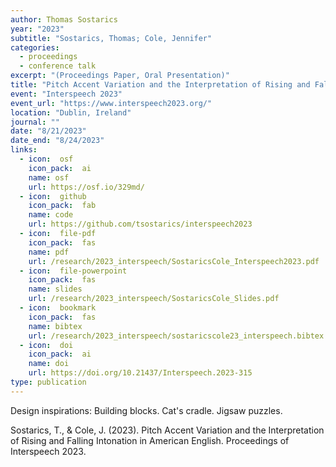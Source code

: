 ```yaml
---
author: Thomas Sostarics
year: "2023"
subtitle: "Sostarics, Thomas; Cole, Jennifer"
categories:
  - proceedings
  - conference talk
excerpt: "(Proceedings Paper, Oral Presentation)"
title: "Pitch Accent Variation and the Interpretation of Rising and Falling Intonation in American English"
event: "Interspeech 2023"
event_url: "https://www.interspeech2023.org/"
location: "Dublin, Ireland"
journal: ""
date: "8/21/2023"
date_end: "8/24/2023"
links:
  - icon:  osf
    icon_pack:  ai
    name: osf
    url: https://osf.io/329md/
  - icon:  github
    icon_pack:  fab
    name: code
    url: https://github.com/tsostarics/interspeech2023
  - icon:  file-pdf
    icon_pack:  fas
    name: pdf
    url: /research/2023_interspeech/SostaricsCole_Interspeech2023.pdf
  - icon:  file-powerpoint
    icon_pack:  fas
    name: slides
    url: /research/2023_interspeech/SostaricsCole_Slides.pdf
  - icon:  bookmark
    icon_pack:  fas
    name: bibtex
    url: /research/2023_interspeech/sostaricscole23_interspeech.bibtex
  - icon:  doi
    icon_pack:  ai
    name: doi
    url: https://doi.org/10.21437/Interspeech.2023-315
type: publication
---
```


Design inspirations: Building blocks. Cat's cradle. Jigsaw puzzles.

Sostarics, T., & Cole, J. (2023). Pitch Accent Variation and the Interpretation of Rising and Falling Intonation in American English.  Proceedings of Interspeech 2023.
